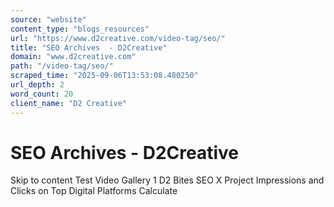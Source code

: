 ```yaml
---
source: "website"
content_type: "blogs_resources"
url: "https://www.d2creative.com/video-tag/seo/"
title: "SEO Archives  - D2Creative"
domain: "www.d2creative.com"
path: "/video-tag/seo/"
scraped_time: "2025-09-06T13:53:08.480250"
url_depth: 2
word_count: 20
client_name: "D2 Creative"
---
```


# SEO Archives  - D2Creative

Skip to content Test Video Gallery 1 D2 Bites SEO X Project Impressions and Clicks on Top Digital Platforms Calculate